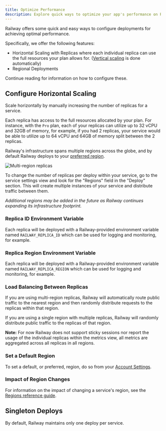 ```yaml
---
title: Optimize Performance
description: Explore quick ways to optimize your app's performance on Railway.
---
```


Railway offers some quick and easy ways to configure deployments for achieving optimal performance.  

Specifically, we offer the following features:

- Horizontal Scaling with Replicas where each individual replica can use the full resources your plan allows for. ([Vertical scaling](/reference/scaling#vertical-autoscaling) is done automatically)
- Regional Deployments

Continue reading for information on how to configure these.

## Configure Horizontal Scaling

Scale horizontally by manually increasing the number of replicas for a service.

Each replica has access to the full resources allocated by your plan. For instance, with the `Pro` plan, each of your replicas can utilize up to 32 vCPU and 32GB of memory, for example, if you had 2 replicas, your service would be able to utilize up to 64 vCPU and 64GB of memory split between the 2 replicas.

Railway's infrastructure spans multiple regions across the globe, and by default Railway deploys to your [preferred region](https://railway.com/account).

<Image 
    src="https://res.cloudinary.com/railway/image/upload/v1733386054/multi-region-replicas_zov7rv.png"
    alt="Multi-region replicas"
    layout="responsive"
    width={1370}
    height={934}
/>


To change the number of replicas per deploy within your service, go to the service settings view and look for the "Regions" field in the "Deploy" section. This will create multiple instances of your service and distribute traffic between them.

*Additional regions may be added in the future as Railway continues expanding its infrastructure footprint.*

### Replica ID Environment Variable

Each replica will be deployed with a Railway-provided environment variable named `RAILWAY_REPLICA_ID` which can be used for logging and monitoring, for example.

### Replica Region Environment Variable

Each replica will be deployed with a Railway-provided environment variable named `RAILWAY_REPLICA_REGION` which can be used for logging and monitoring, for example.

### Load Balancing Between Replicas

If you are using multi-region replicas, Railway will automatically route public traffic to the nearest region and then randomly distribute requests to the replicas within that region.

If you are using a single region with multiple replicas, Railway will randomly distribute public traffic to the replicas of that region.

**Note:** For now Railway does not support sticky sessions nor report the usage of the individual replicas within the metrics view, all metrics are aggregated across all replicas in all regions.

### Set a Default Region

To set a default, or preferred, region, do so from your [Account Settings](https://railway.com/account).

### Impact of Region Changes

For information on the impact of changing a service's region, see the [Regions reference guide](/reference/deployment-regions#impact-of-region-changes).

## Singleton Deploys

By default, Railway maintains only one deploy per service.
